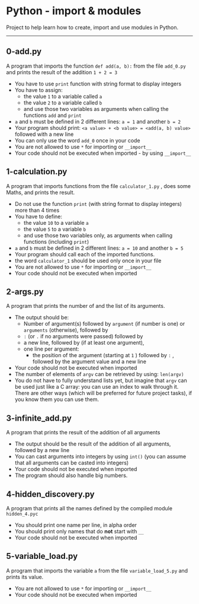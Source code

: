 # Python - import & modules
Project to help learn how to create, import and use modules in Python.
___
## 0-add.py
A program that imports the function `def add(a, b):` from the file `add_0.py` and prints the result of the addition `1 + 2 = 3`
* You have to use `print` function with string format to display integers
* You have to assign:
   * the value `1` to a variable called `a`
   * the value `2` to a variable called `b`
   * and use those two variables as arguments when calling the functions `add` and `print`
* `a` and `b` must be defined in 2 different lines: `a = 1` and another `b = 2`
* Your program should print: `<a value> + <b value> = <add(a, b) value>` followed with a new line
* You can only use the word `add_0` once in your code
* You are not allowed to use `*` for importing or `__import__`
* Your code should not be executed when imported - by using `__import__` 
## 1-calculation.py
A program that imports functions from the file `calculator_1.py` , does some Maths, and prints the result.
* Do not use the function `print` (with string format to display integers) more than 4 times
* You have to define:
   * the value `10` to a variable `a`
   * the value `5` to a variable `b`
   * and use those two variables only, as arguments when calling functions (including `print`)
* `a` and `b` must be defined in 2 different lines: `a = 10` and another `b = 5`
* Your program should call each of the imported functions.
* the word `calculator_1` should be used only once in your file
* You are not allowed to use `*` for importing or `__import__`
* Your code should not be executed when imported
## 2-args.py
A program that prints the number of and the list of its arguments.
* The output should be:
   * Number of argument(s) followed by `argument` (if number is one) or `arguments` (otherwise), followed by
   * `:` (or `.` if no arguments were passed) followed by
   * a new line, followed by (if at least one argument),
   * one line per argument:
       * the position of the argument (starting at `1` ) followed by `:` , followed by the argument value and a new line
* Your code should not be executed when imported
* The number of elements of `argv` can be retrieved by using: `len(argv)`
* You do not have to fully understand lists yet, but imagine that `argv` can be used just like a C array: you can use an index to walk through it. There are other ways (which will be preferred for future project tasks), if you know them you can use them.
## 3-infinite\_add.py
A program that prints the result of the addition of all arguments
* The output should be the result of the addition of all arguments, followed by a new line
* You can cast arguments into integers by using `int()` (you can assume that all arguments can be casted into integers)
* Your code should not be executed when imported
* The program should also handle big numbers.
## 4-hidden\_discovery.py
A program that prints all the names defined by the compiled module `hidden_4.pyc`
* You should print one name per line, in alpha order
* You should print only names that do **not** start with `__`
* Your code should not be executed when imported
## 5-variable\_load.py
A program that imports the variable `a` from the file `variable_load_5.py` and prints its value.
* You are not allowed to use `*` for importing or `__import__`
* Your code should not be executed when imported 
